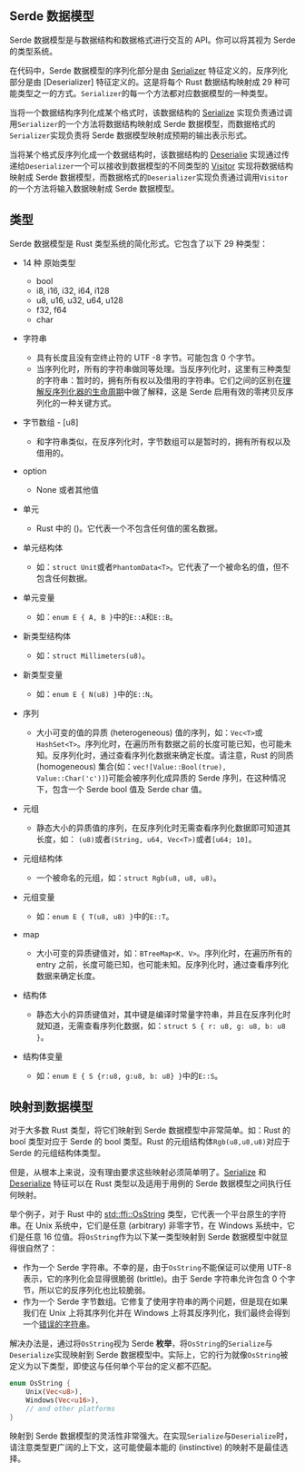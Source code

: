 ## Serde 数据模型

Serde 数据模型是与数据结构和数据格式进行交互的 API。你可以将其视为 Serde 的类型系统。

在代码中，Serde 数据模型的序列化部分是由 [Serializer](https://docs.serde.rs/serde/trait.Serializer.html) 特征定义的，反序列化部分是由 [Deserializer] 特征定义的。这是将每个 Rust 数据结构映射成 29 种可能类型之一的方式。`Serializer`的每一个方法都对应数据模型的一种类型。

当将一个数据结构序列化成某个格式时，该数据结构的 [Serialize](https://docs.serde.rs/serde/trait.Serialize.html) 实现负责通过调用`Serializer`的一个方法将数据结构映射成 Serde 数据模型，而数据格式的`Serializer`实现负责将 Serde 数据模型映射成预期的输出表示形式。

当将某个格式反序列化成一个数据结构时，该数据结构的 [Deserialie](https://docs.serde.rs/serde/trait.Deserialize.html) 实现通过传递给`Deserializer`一个可以接收到数据模型的不同类型的 [Visitor](https://docs.serde.rs/serde/de/trait.Visitor.html) 实现将数据结构映射成 Serde 数据模型，而数据格式的`Deserializer`实现负责通过调用`Visitor`的一个方法将输入数据映射成 Serde 数据模型。

## 类型

Serde 数据模型是 Rust 类型系统的简化形式。它包含了以下 29 种类型：

- 14 种 原始类型
  - bool
  - i8, i16, i32, i64, i128
  - u8, u16, u32, u64, u128
  - f32, f64
  - char
- 字符串
  - 具有长度且没有空终止符的 UTF
  -8 字节。可能包含 0 个字节。
  - 当序列化时，所有的字符串做同等处理。当反序列化时，这里有三种类型的字符串：暂时的，拥有所有权以及借用的字符串。它们之间的区别在[理解反序列化器的生命周期](./理解反序列化器的生命周期.md)中做了解释，这是 Serde 启用有效的零拷贝反序列化的一种关键方式。
- 字节数组 - [u8]
  - 和字符串类似，在反序列化时，字节数组可以是暂时的，拥有所有权以及借用的。
- option
  - None 或者其他值
- 单元
  - Rust 中的 ()。它代表一个不包含任何值的匿名数据。
- 单元结构体
  - 如：`struct Unit`或者`PhantomData<T>`。它代表了一个被命名的值，但不包含任何数据。
- 单元变量
  - 如：`enum E { A, B }`中的`E::A`和`E::B`。
- 新类型结构体
  - 如：`struct Millimeters(u8)`。
- 新类型变量
  - 如：`enum E { N(u8) }`中的`E::N`。
- 序列
  - 大小可变的值的异质 (heterogeneous) 值的序列，如：`Vec<T>`或`HashSet<T>`。序列化时，在遍历所有数据之前的长度可能已知，也可能未知。反序列化时，通过查看序列化数据来确定长度。请注意，Rust 的同质 (homogeneous) 集合(如：`vec![Value::Bool(true), Value::Char('c')]`)可能会被序列化成异质的 Serde 序列，在这种情况下，包含一个 Serde bool 值及 Serde char 值。
- 元组
  - 静态大小的异质值的序列，在反序列化时无需查看序列化数据即可知道其长度，如： `(u8)`或者`(String, u64, Vec<T>)`或者`[u64; 10]`。
- 元组结构体
  - 一个被命名的元组，如：`struct Rgb(u8, u8, u8)`。
- 元组变量
  - 如：`enum E { T(u8, u8) }`中的`E::T`。
- map
  - 大小可变的异质键值对，如：`BTreeMap<K, V>`。序列化时，在遍历所有的 entry 之前，长度可能已知，也可能未知。反序列化时，通过查看序列化数据来确定长度。
- 结构体
  - 静态大小的异质键值对，其中键是编译时常量字符串，并且在反序列化时就知道，无需查看序列化数据，如：`struct S { r: u8, g: u8, b: u8 }`。
- 结构体变量

  - 如：`enum E { S {r:u8, g:u8, b: u8} }`中的`E::S`。

## 映射到数据模型

对于大多数 Rust 类型，将它们映射到 Serde 数据模型中非常简单。如：Rust 的 bool 类型对应于 Serde 的 bool 类型。Rust 的元组结构体`Rgb(u8,u8,u8)`对应于 Serde 的元组结构体类型。

但是，从根本上来说，没有理由要求这些映射必须简单明了。[Serialize](https://docs.serde.rs/serde/trait.Serialize.html) 和 [Deserialize](https://docs.serde.rs/serde/trait.Deserialize.html) 特征可以在 Rust 类型以及适用于用例的 Serde 数据模型之间执行任何映射。

举个例子，对于 Rust 中的 [std::ffi::OsString](https://doc.rust-lang.org/std/ffi/struct.OsString.html) 类型，它代表一个平台原生的字符串。在 Unix 系统中，它们是任意 (arbitrary) 非零字节，在 Windows 系统中，它们是任意 16 位值。将`OsString`作为以下某一类型映射到 Serde 数据模型中就显得很自然了：
 - 作为一个 Serde 字符串。不幸的是，由于`OsString`不能保证可以使用 UTF-8 表示，它的序列化会显得很脆弱 (brittle)。由于 Serde 字符串允许包含 0 个字节，所以它的反序列化也比较脆弱。
 - 作为一个 Serde 字节数组。它修复了使用字符串的两个问题，但是现在如果我们在 Unix 上将其序列化并在 Windows 上将其反序列化，我们最终会得到一个[错误的字符串](https://www.joelonsoftware.com/2003/10/08/the-absolute-minimum-every-software-developer-absolutely-positively-must-know-about-unicode-and-character-sets-no-excuses/)。

解决办法是，通过将`OsString`视为 Serde **枚举**，将`OsString`的`Serialize`与`Deserialize`实现映射到 Serde 数据模型中。实际上，它的行为就像`OsString`被定义为以下类型，即使这与任何单个平台的定义都不匹配。

```rust
enum OsString {
    Unix(Vec<u8>),
    Windows(Vec<u16>),
    // and other platforms
}
```

映射到 Serde 数据模型的灵活性非常强大。在实现`Serialize`与`Deserialize`时，请注意类型更广阔的上下文，这可能使最本能的 (instinctive) 的映射不是最佳选择。